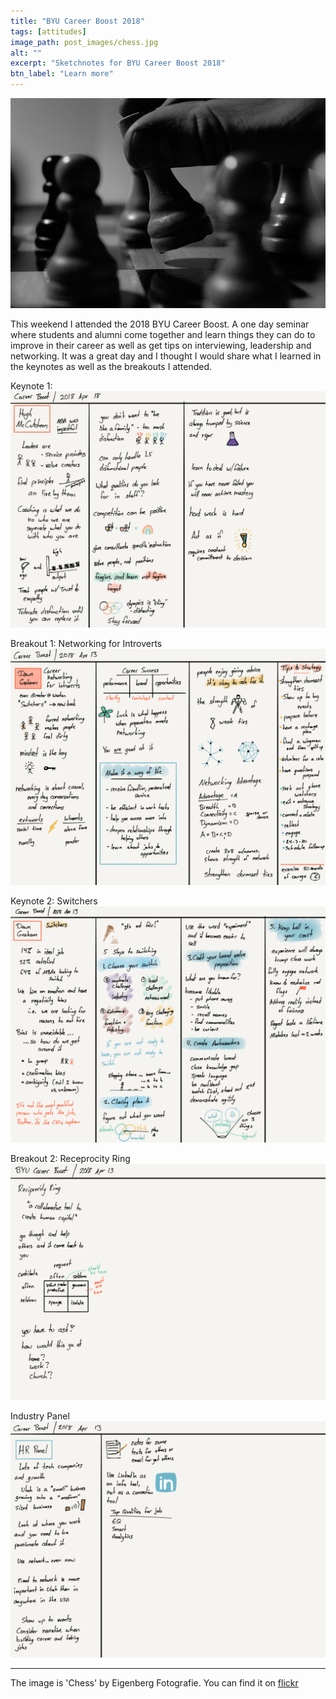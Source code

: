 ```yaml
---
title: "BYU Career Boost 2018"
tags: [attitudes]
image_path: post_images/chess.jpg
alt: ""
excerpt: "Sketchnotes for BYU Career Boost 2018"
btn_label: "Learn more"
---
```

![chess][image]

This weekend I attended the 2018 BYU Career Boost. A one day seminar where students and alumni come together and learn things they can do to improve in their career as well as get tips on interviewing, leadership and networking. It was a great day and I thought I would share what I learned in the keynotes as well as the breakouts I attended.

Keynote 1:
[![keynote 1][career_boost_1]][career_boost_1]

Breakout 1: Networking for Introverts
[![breakout 1][career_boost_2]][career_boost_2]

Keynote 2: Switchers
[![keynote 2][career_boost_3]][career_boost_3]

Breakout 2: Receprocity Ring
[![breakout 2][career_boost_4]][career_boost_4]

Industry Panel
[![panel][career_boost_5]][career_boost_5]

---
The image is 'Chess' by Eigenberg Fotografie. You can find it on [flickr][flickr]

[image]: /images/post_images/chess.jpg
[flickr]: https://www.flickr.com/photos/damionroeien/11122262203

[career_boost_1]: /images/mba_sketchnotes/byu_career_boost_2018/note_1.png
[career_boost_2]: /images/mba_sketchnotes/byu_career_boost_2018/note_2.png
[career_boost_3]: /images/mba_sketchnotes/byu_career_boost_2018/note_3.png
[career_boost_4]: /images/mba_sketchnotes/byu_career_boost_2018/note_4.png
[career_boost_5]: /images/mba_sketchnotes/byu_career_boost_2018/note_5.png
